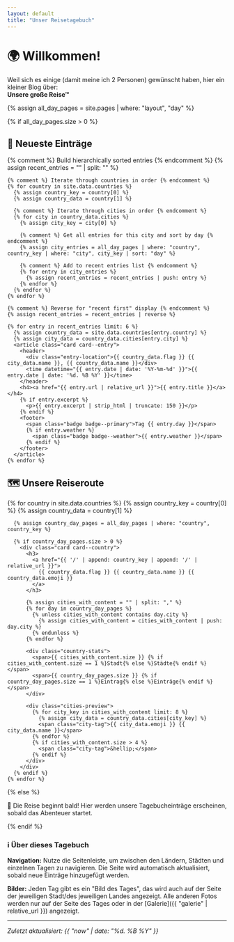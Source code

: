 ```yaml
---
layout: default
title: "Unser Reisetagebuch"
---
```


<div class="page-header">
  <h1>🌍 Willkommen!</h1>
  <p class="lead">Weil sich es einige (damit meine ich 2 Personen) gewünscht haben, hier ein kleiner Blog über: <br><strong> Unsere große Reise™</strong></p>
</div>

{% assign all_day_pages = site.pages | where: "layout", "day" %}

{% if all_day_pages.size > 0 %}

  <h2>📖 Neueste Einträge</h2>

  <div class="grid grid--entries">
    {% comment %} Build hierarchically sorted entries {% endcomment %}
    {% assign recent_entries = "" | split: "" %}
    
    {% comment %} Iterate through countries in order {% endcomment %}
    {% for country in site.data.countries %}
      {% assign country_key = country[0] %}
      {% assign country_data = country[1] %}
      
      {% comment %} Iterate through cities in order {% endcomment %}
      {% for city in country_data.cities %}
        {% assign city_key = city[0] %}
        
        {% comment %} Get all entries for this city and sort by day {% endcomment %}
        {% assign city_entries = all_day_pages | where: "country", country_key | where: "city", city_key | sort: "day" %}
        
        {% comment %} Add to recent entries list {% endcomment %}
        {% for entry in city_entries %}
          {% assign recent_entries = recent_entries | push: entry %}
        {% endfor %}
      {% endfor %}
    {% endfor %}
    
    {% comment %} Reverse for "recent first" display {% endcomment %}
    {% assign recent_entries = recent_entries | reverse %}
    
    {% for entry in recent_entries limit: 6 %}
      {% assign country_data = site.data.countries[entry.country] %}
      {% assign city_data = country_data.cities[entry.city] %}
      <article class="card card--entry">
        <header>
          <div class="entry-location">{{ country_data.flag }} {{ city_data.name }}, {{ country_data.name }}</div>
          <time datetime="{{ entry.date | date: '%Y-%m-%d' }}">{{ entry.date | date: '%d. %B %Y' }}</time>
        </header>
        <h4><a href="{{ entry.url | relative_url }}">{{ entry.title }}</a></h4>
        {% if entry.excerpt %}
          <p>{{ entry.excerpt | strip_html | truncate: 150 }}</p>
        {% endif %}
        <footer>
          <span class="badge badge--primary">Tag {{ entry.day }}</span>
          {% if entry.weather %}
            <span class="badge badge--weather">{{ entry.weather }}</span>
          {% endif %}
        </footer>
      </article>
    {% endfor %}
  </div>
  <h2>🗺️ Unsere Reiseroute</h2>

  <div class="grid grid--countries">
    {% for country in site.data.countries %}
      {% assign country_key = country[0] %}
      {% assign country_data = country[1] %}

      {% assign country_day_pages = all_day_pages | where: "country", country_key %}

      {% if country_day_pages.size > 0 %}
        <div class="card card--country">
          <h3>
            <a href="{{ '/' | append: country_key | append: '/' | relative_url }}">
              {{ country_data.flag }} {{ country_data.name }} {{ country_data.emoji }}
            </a>
          </h3>

          {% assign cities_with_content = "" | split: "," %}
          {% for day in country_day_pages %}
            {% unless cities_with_content contains day.city %}
              {% assign cities_with_content = cities_with_content | push: day.city %}
            {% endunless %}
          {% endfor %}

          <div class="country-stats">
            <span>{{ cities_with_content.size }} {% if cities_with_content.size == 1 %}Stadt{% else %}Städte{% endif %}</span>
            <span>{{ country_day_pages.size }} {% if country_day_pages.size == 1 %}Eintrag{% else %}Einträge{% endif %}</span>
          </div>

          <div class="cities-preview">
            {% for city_key in cities_with_content limit: 8 %}
              {% assign city_data = country_data.cities[city_key] %}
              <span class="city-tag">{{ city_data.emoji }} {{ city_data.name }}</span>
            {% endfor %}
            {% if cities_with_content.size > 4 %}
              <span class="city-tag">&hellip;</span>
            {% endif %}
          </div>
        </div>
      {% endif %}
    {% endfor %}

  </div>
{% else %}

  <div class="no-entries">
    <p>🚀 Die Reise beginnt bald! Hier werden unsere Tagebucheinträge erscheinen, sobald das Abenteuer startet.</p>
  </div>

{% endif %}

### ℹ️ Über dieses Tagebuch

**Navigation:** Nutze die Seitenleiste, um zwischen den Ländern, Städten und einzelnen Tagen zu navigieren. Die Seite wird automatisch aktualisiert, sobald neue Einträge hinzugefügt werden.

**Bilder:** Jeden Tag gibt es ein "Bild des Tages", das wird auch auf der Seite der jeweiligen Stadt/des jeweiligen Landes angezeigt. Alle anderen Fotos werden nur auf der Seite des Tages oder in der [Galerie]({{ "galerie" | relative_url }}) angezeigt.

---

_Zuletzt aktualisiert: {{ "now" | date: "%d. %B %Y" }}_
